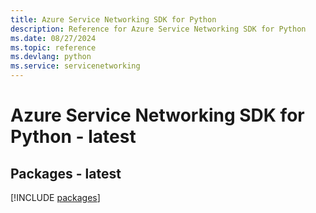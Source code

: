```yaml
---
title: Azure Service Networking SDK for Python
description: Reference for Azure Service Networking SDK for Python
ms.date: 08/27/2024
ms.topic: reference
ms.devlang: python
ms.service: servicenetworking
---
```

# Azure Service Networking SDK for Python - latest
## Packages - latest
[!INCLUDE [packages](service-networking-index.md)]